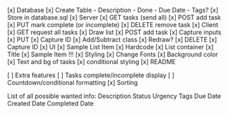 [x] Database
    [x] Create Table
        - Description
        - Done
        - Due Date
        - Tags?
    [x] Store in database.sql
[x] Server
    [x] GET tasks (send all)
    [x] POST add task
    [x] PUT mark complete (or incomplete)
    [x] DELETE remove task
[x] Client
    [x] GET request all tasks
        [x] Draw list
    [x] POST add task
        [x] Capture inputs
    [x] PUT 
        [x] Capture ID
        [x] Add/Subtract class
        [x] Redraw?
    [x] DELETE
        [x] Capture ID
[x] UI
    [x] Sample List Item
    [x] Hardcode
        [x] List container
        [x] Title
        [x] Sample Item !!!
    [x] Styling
        [x] Change Fonts
        [x] Background color
        [x] Text and bg of tasks
        [x] conditional styling
[x] README

[ ] Extra features
    [ ] Tasks complete/incomplete display
    [ ] Countdown/conditional formatting
    [x] Sorting


List of all possible wanted info:
Description
Status
Urgency
Tags
Due Date
Created Date
Completed Date

